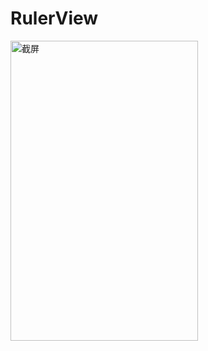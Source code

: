 # RulerView

<img src="https://github.com/qindachang/RulerView/blob/master/imgs/Screenshot_1479577403.png" width = "300" height = "480" alt="截屏" align=center />